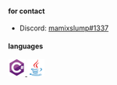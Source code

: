 <h4 align="left">for contact</h4>

 - Discord: [mamixslump#1337](https://discord.com/users/222442639365111808)

<h4 align="left">languages</h4>
<p align="left">
<a href="https://docs.microsoft.com/tr-tr/dotnet/csharp/" target="_blank"> <img src="https://raw.githubusercontent.com/devicons/devicon/master/icons/csharp/csharp-original.svg" alt="csharp" width="35" height="35"/> </a>
<a href="https://www.java.com" target="_blank"> <img src="https://raw.githubusercontent.com/devicons/devicon/master/icons/java/java-original.svg" alt="java" width="35" height="35"/> </a>
